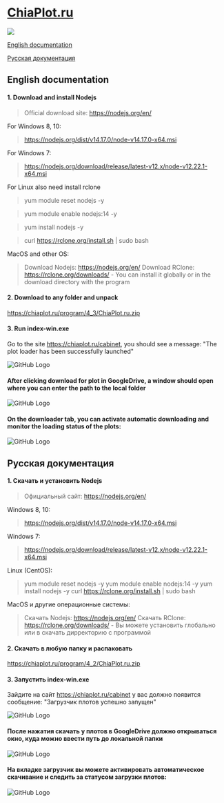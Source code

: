 # [ChiaPlot.ru](https://chiaplot.ru)
![](https://img.shields.io/badge/Version-4.2-blue)

[English documentation](#English-documentation)

[Русская документация](#Русская-документация)

## English documentation

#### 1. Download and install Nodejs

> Official download site: https://nodejs.org/en/

For Windows 8, 10: 
> https://nodejs.org/dist/v14.17.0/node-v14.17.0-x64.msi

For Windows 7: 
> https://nodejs.org/download/release/latest-v12.x/node-v12.22.1-x64.msi

For Linux also need install rclone 
> yum module reset nodejs -y

> yum module enable nodejs:14 -y

> yum install nodejs -y

> curl https://rclone.org/install.sh | sudo bash

MacOS and other OS:
> Download Nodejs: https://nodejs.org/en/
> Download RClone: https://rclone.org/downloads/ - You can install it globally or in the download directory with the program


#### 2. Download to any folder and unpack

https://chiaplot.ru/program/4_3/ChiaPlot.ru.zip

#### 3. Run index-win.exe

Go to the site https://chiaplot.ru/cabinet, you should see a message: "The plot loader has been successfully launched"

![GitHub Logo](/images/downloader_enable_en.jpg)

#### After clicking download for plot in GoogleDrive, a window should open where you can enter the path to the local folder

![GitHub Logo](/images/patch_en.jpg)

#### On the downloader tab, you can activate automatic downloading and monitor the loading status of the plots:

![GitHub Logo](/images/downloader_en.jpg) 


## Русская документация

#### 1. Скачать и установить Nodejs

> Официальный сайт: https://nodejs.org/en/

Windows 8, 10: 
> https://nodejs.org/dist/v14.17.0/node-v14.17.0-x64.msi

Windows 7: 
> https://nodejs.org/download/release/latest-v12.x/node-v12.22.1-x64.msi

Linux (CentOS): 
> yum module reset nodejs -y
> yum module enable nodejs:14 -y
> yum install nodejs -y
> curl https://rclone.org/install.sh | sudo bash

MacOS и другие операционные системы:
> Скачать Nodejs: https://nodejs.org/en/
> Скачать RClone: https://rclone.org/downloads/ - Вы можете установить глобально или в скачать дирректорию с программой

#### 2. Скачать в любую папку и распаковать

https://chiaplot.ru/program/4_2/ChiaPlot.ru.zip

#### 3. Запустить index-win.exe

Зайдите на сайт https://chiaplot.ru/cabinet у вас должно появится сообщение: "Загрузчик плотов успешно запущен"

![GitHub Logo](/images/downloader_enable_ru.jpg)

#### После нажатия скачать у плотов в GoogleDrive должно открываться окно, куда можно ввести путь до локальной папки

![GitHub Logo](/images/patch_ru.jpg)

#### На вкладке загрузчик вы можете активировать автоматическое скачивание и следить за статусом загрузки плотов:

![GitHub Logo](/images/downloader_ru.jpg)
